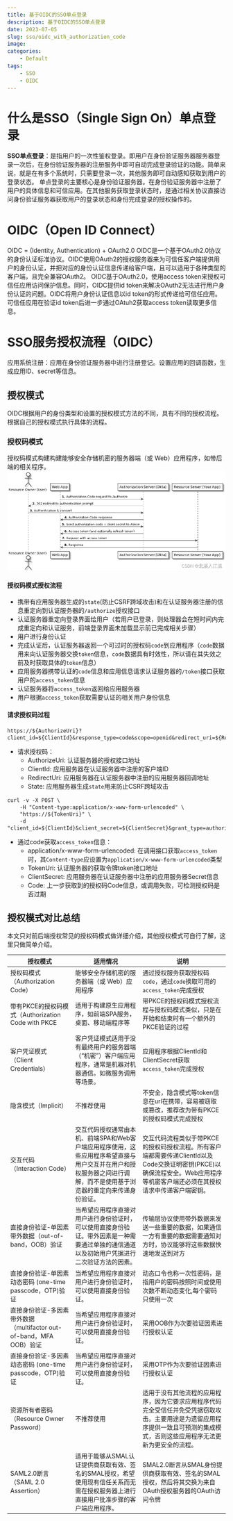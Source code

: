 ```yaml
---
title: 基于OIDC的SSO单点登录
description: 基于OIDC的SSO单点登录
date: 2023-07-05
slug: sso/oidc_with_authorization_code
image: 
categories:
    - Default
tags:
    - SSO
    - OIDC
---
```


# 什么是SSO（Single Sign On）单点登录
**SSO单点登录**：是指用户的一次性鉴权登录。即用户在身份验证服务器服务器登录一次后，在身份验证服务器的注册服务中即可自动完成登录验证的功能。简单来说，就是在有多个系统时，只需要登录一次，其他服务即可自动感知获取到用户的登录状态。
单点登录的主要核心是身份验证服务器。在身份验证服务器中注册了用户的具体信息和可信应用。在其他服务获取登录状态时，是通过相关协议直接访问身份验证服务器获取用户的登录状态和身份完成登录的授权操作的。

# OIDC（Open ID Connect）
OIDC = (Identity, Authentication) + OAuth2.0
OIDC是一个基于OAuth2.0协议的身份认证标准协议。OIDC使用OAuth2的授权服务器来为可信任客户端提供用户的身份认证，并把对应的身份认证信息传递给客户端，且可以适用于各种类型的客户端，且完全兼容OAuth2。
OIDC基于OAuth2.0，使用access token来授权可信任应用访问保护信息。同时，OIDC提供id token来解决OAuth2无法进行用户身份认证的问题。OIDC将用户身份认证信息以id token的形式传递给可信任应用。可信任应用在验证id token后进一步通过OAtuh2获取access token读取更多信息。

# SSO服务授权流程（OIDC）
应用系统注册：应用在身份验证服务器中进行注册登记。设置应用的回调函数，生成应用ID、secret等信息。

## 授权模式
OIDC根据用户的身份类型和设置的授权模式方法的不同，具有不同的授权流程。根据自己的授权模式执行具体的流程。

### 授权码模式
授权码模式构建构建能够安全存储机密的服务器端（或 Web）应用程序，如带后端的相关程序。
![授权码模式](authorization_code.png)
#### 授权码模式授权流程
- 携带有应用服务器生成的`state`(防止CSRF跨域攻击)和在认证服务器注册的信息重定向到认证服务器的`/authorize`授权接口
- 认证服务器重定向登录界面给用户（若用户已登录，则处理器会在短时间内完成重定向和认证服务，前端登录界面未加载显示前已完成相关步骤）
- 用户进行身份认证
- 完成认证后，认证服务器返回一个可过时的授权码`code`到应用程序（`code`数据用来向认证服务器交换`token`信息，`code`数据具有时效性，所以请在其失效之前及时获取具体的`token`信息）
- 应用服务器携带认证的`code`信息和应用信息请求认证服务器的`/token`接口获取用户的`access_token`信息
- 认证服务器将`access_token`返回给应用服务器
- 用户根据`access_token`获取需要认证的相关用户身份信息

#### 请求授权码过程
```shell
https://${AuthorizeUri}?client_id=${ClientId}&response_type=code&scope=openid&redirect_uri=${RedirectUri}&state=${State}
```
- 请求授权码：
	- AuthorizeUri: 认证服务器的授权接口地址
	- ClientId: 应用服务器在认证服务器中注册的客户端ID
	- RedirectUri: 应用服务器在认证服务器中注册的应用服务器回调地址
	- State: 应用服务器生成`state`用来防止CSRF跨域攻击

```shell
curl -v -X POST \
	-H "Content-type:application/x-www-form-urlencoded" \
	"https://${TokenUri}" \
	-d "client_id=${ClientId}&client_secret=${ClientSecret}&grant_type=authorization_code&redirect_uri=${RedirectUri}&code=${Code}"
```
- 通过code获取`access_token`信息：
	- application/x-www-form-urlencoded: 在调用接口获取`access_token`时，其`Content-type`应设置为`application/x-www-form-urlencoded`类型
	- TokenUri: 认证服务器的获取令牌token接口地址
	- ClientSecret: 应用服务器在认证服务器中注册的应用服务器Secret信息
	- Code: 上一步获取到的授权码Code信息，或调用失败，可检测授权码是否过期

## 授权模式对比总结
本文只对前后端授权常见的授权码模式做详细介绍，其他授权模式可自行了解，这里只做简单介绍。

| 授权模式 | 适用情况 | 说明 |
| ---- | ---- | ---- |
| 授权码模式（Authorization Code） | 能够安全存储机密的服务器端（或 Web）应用程序 | 通过授权服务获取授权码`code`，通过`code`换取可用的`access_token`完成授权 |
| 带有PKCE的授权码模式（Authorization Code with PKCE | 适用于构建原生应用程序，如前端SPA服务，桌面、移动端程序等 | 带PKCE的授权码模式授权流程与授权码模式类似，只是在开始和结束时有一个额外的PKCE验证的过程 |
| 客户凭证模式（Client Credentials） | 客户凭证模式适用于没有最终用户的服务器端（“机密”）客户端应用程序，通常是机器对机器通信。如微服务调用等场景。 | 应用程序根据ClientId和ClientSecret获取`access_token`完成授权 |
| 隐含模式（Implicit） | 不推荐使用 | 不安全，隐含模式等token信息在url在携带，容易被窃取或篡改，推荐改为带有PKCE的授权码模式完成授权 |
| 交互代码（Interaction Code） | 交互代码授权通常由本机、前端SPA和Web客户端应用程序使用，这些应用程序希望直接与用户交互并在用户和授权服务器之间进行调解，而不是使用基于浏览器的重定向来传递身份验证。 | 交互代码流程类似于带PKCE的授权码授权流程。所有客户端都需要传递ClientId以及Code交换证明密钥(PKCE)以确保流程安全。Web应用程序等机密客户端还必须在其授权请求中传递客户端密钥。 |
| 直接身份验证-单因素带外数据（out-of-band，OOB）验证 | 当希望应用程序直接对用户进行身份验证时，可以使用直接身份验证。带外因素是一种需要通过单独的通信通道以及初始用户凭据进行二次验证方法的因素。 | 传输层协议使用带外数据来发送一些重要的数据，如果通信一方有重要的数据需要通知对方时，协议能够将这些数据快速地发送到对方 |
| 直接身份验证-单因素动态密码 (one-time passcode，OTP)验证 | 当希望应用程序直接对用户进行身份验证时，可以使用直接身份验证。 | 动态口令也称一次性密码，是指用户的密码按照时间或使用次数不断动态变化,每个密码只使用一次 |
| 直接身份验证-多因素带外数据（multifactor out-of-band，MFA OOB）验证 | 当希望应用程序直接对用户进行身份验证时，可以使用直接身份验证。 | 采用OOB作为次要验证因素进行授权认证 |
| 直接身份验证-多因素动态密码 (one-time passcode，OTP)验证 | 当希望应用程序直接对用户进行身份验证时，可以使用直接身份验证。 | 采用OTP作为次要验证因素进行授权认证 |
| 资源所有者密码（Resource Owner Password） | 不推荐使用 | 适用于没有其他流程的应用程序，因为它要求应用程序代码完全受信任并免受凭据窃取攻击。主要用途是为遗留应用程序提供一致且可预测的集成模式，否则这些应用程序无法更新为更安全的流程。 |
| SAML2.0断言（SAML 2.0 Assertion） | 适用于能够从SMAL认证提供商获取有效、签名的SMAL授权，希望使用现有信任关系而无需在授权服务器上进行直接用户批准步骤的客户端应用程序。 | SMAL2.0断言从SMAL身份提供商获取有效、签名的SMAL授权，然后将其交换为来自OAuth授权服务器的OAuth访问令牌 |
